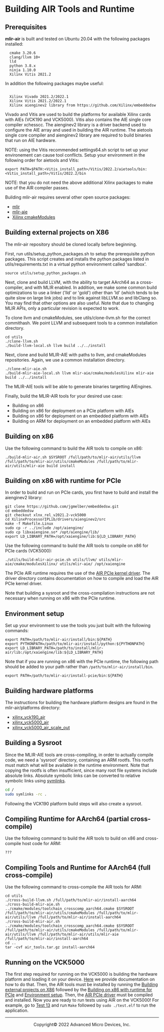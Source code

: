# Building AIR Tools and Runtime

## Prerequisites

**mlir-air** is built and tested on Ubuntu 20.04 with the following packages installed:
```
  cmake 3.20.6
  clang/llvm 10+
  lld
  python 3.8.x
  ninja 1.10.0
  Xilinx Vitis 2021.2 
```

In addition the following packages maybe useful: 

```

  Xilinx Vivado 2021.2/2022.1
  Xilinx Vitis 2021.2/2022.1
  Xilinx aienginev2 library from https://github.com/Xilinx/embeddedsw

```
Vivado and Vitis are used to build the platforms for available Xilinx cards with AIEs (VCK190 and VCK5000). Vitis also contains the AIE single core compiler xchesscc. The aienginev2 library is a driver backend used to configure the AIE array and used in building the AIR runtime. The aietools single core compiler and aienginev2 library are required to build binaries that run on AIE hardware.

NOTE: using the Vitis recommended settings64.sh script to set up your environement can cause tool conflicts. Setup your environment in the following order for aietools and Vitis:

```
export PATH=$PATH:<Vitis_install_path>/Vitis/2022.2/aietools/bin:<Vitis_install_path>/Vitis/2022.2/bin
```

NOTE: that you do not need the above additional Xilinx packages to make use of the AIR compiler passes. 

Building mlir-air requires several other open source packages:
  - [mlir](https://github.com/llvm/llvm-project/tree/main/mlir)
  - [mlir-aie](https://github.com/Xilinx/mlir-aie)
  - [Xilinx cmakeModules](https://github.com/Xilinx/cmakeModules)

## Building external projects on X86

The mlir-air repository should be cloned locally before beginning. 

First, run utils/setup_python_packages.sh to setup the prerequisite python packages. This script creates and installs the python packages listed in utils/requirements.txt in a virtual python environment called 'sandbox'.

```
source utils/setup_python_packages.sh
```

Next, clone and build LLVM, with the ability to target AArch64 as a cross-compiler, and with MLIR enabled. In addition, we make some common build optimizations to use a linker ('lld' or 'gold') other than 'ld' (which tends to be quite slow on large link jobs) and to link against libLLVM.so and libClang so. You may find that other options are also useful. Note that due to changing MLIR APIs, only a particular revision is expected to work.

To clone llvm and cmakeModules, see utils/clone-llvm.sh for the correct commithash. We point LLVM and subsequent tools to a common installation directory. 

```
cd utils
./clone-llvm.sh
./build-llvm-local.sh llvm build ../../install
```

Next, clone and build MLIR-AIE with paths to llvm, and cmakeModules repositories. Again, we use a common installation directory.

```
./clone-mlir-aie.sh
./build-mlir-aie-local.sh llvm mlir-aie/cmake/modulesXilinx mlir-aie build ../../install
```

The MLIR-AIE tools will be able to generate binaries targetting AIEngines.

Finally, build the MLIR-AIR tools for your desired use case: 

- Building on x86
- Building on x86 for deployment on a PCIe platform with AIEs
- Building on x86 for deployment on an embedded platform with AIEs
- Building on ARM for deployment on an embedded platform with AIEs

## Building on x86

Use the following command to build the AIR tools to compile on x86:

```
./build-mlir-air.sh $SYSROOT /full/path/to/mlir-air/utils/llvm /full/path/to/mlir-air/utils/cmakeModules /full/path/to/mlir-air/utils/mlir-aie build install
```

## Building on x86 with runtime for PCIe 

In order to build and run on PCIe cards, you first have to build and install the aienginev2 library:

```
git clone https://github.com/jgmelber/embeddedsw.git
cd embeddedsw
git checkout xlnx_rel_v2021.2-vck5000
cd XilinxProcessorIPLib/drivers/aienginev2/src
make -f Makefile.Linux
sudo cp -r ../include /opt/aiengine/
sudo cp libxaiengine.so* /opt/aiengine/lib/
export LD_LIBRARY_PATH=/opt/xaiengine/lib:${LD_LIBRARY_PATH}
```

Use the following command to build the AIR tools to compile on x86 for PCIe cards (VCK5000):

```
./utils/build-mlir-air-pcie.sh utils/llvm/ utils/mlir-aie/cmake/modulesXilinx/ utils/mlir-aie/ /opt/xaiengine
```

The PCIe AIR runtime requires the use of the [AIR PCIe kernel driver](../driver). The driver directory contains documentation on how to compile and load the AIR PCIe kernel driver.

Note that building a sysroot and the cross-compilation instructions are not necessary when running on x86 with the PCIe runtime.

## Environment setup

Set up your environment to use the tools you just built with the following commands:

```
export PATH=/path/to/mlir-air/install/bin:${PATH}
export PYTHONPATH=/path/to/mlir-air/install/python:${PYTHONPATH}
export LD_LIBRARY_PATH=/path/to/install/mlir-air/lib:/opt/xaiengine/lib:${LD_LIBRARY_PATH}
```

Note that if you are running on x86 with the PCIe runtime, the following path should be added to your path rather than `/path/to/mlir-air/install/bin`. 
```
export PATH=/path/to/mlir-air/install-pcie/bin:${PATH}
```

## Building hardware platforms

The instructions for building the hardware platform designs are found in the mlir-air/platforms directory:

- [xilinx_vck190_air](../platforms/xilinx_vck190_air)
- [xilinx_vck5000_air](../platforms/xilinx_vck5000_air)
- [xilinx_vck5000_air_scale_out](../platforms/xilinx_vck5000_air_scale_out)

## Building a Sysroot

Since the MLIR-AIE tools are cross-compiling, in order to actually compile code, we need a 'sysroot' directory,
containing an ARM rootfs.  This rootfs must match what will be available in the runtime environment.
Note that copying the rootfs is often insufficient, since many root file systems include absolute links.
Absolute symbolic links can be converted to relative symbolic links using [symlinks](https://github.com/brandt/symlinks).

```sh
cd /
sudo symlinks -rc .
```
Following the VCK190 platform build steps will also create a sysroot.

## Compiling Runtime for AArch64 (partial cross-compile)

Use the following command to build the AIR tools to build on x86 and cross-compile host code for ARM:

```
???
```

## Compiling Tools and Runtime for AArch64 (full cross-compile)

Use the following command to cross-compile the AIR tools for ARM:

```
cd utils
./cross-build-llvm.sh /full/path/to/mlir-air/install-aarch64
./cross-build-mlir-aie.sh ../cmake/modules/toolchain_crosscomp_aarch64.cmake $SYSROOT /full/path/to/mlir-air/utils/cmakeModules /full/path/to/mlir-air/utils/llvm /full/path/to/mlir-air/install-aarch64 
./cross-build-mlir-air.sh ../cmake/modules/toolchain_crosscomp_aarch64.cmake $SYSROOT /full/path/to/mlir-air/utils/cmakeModules /full/path/to/mlir-air/utils/llvm /full/path/to/mlir-air/utils/mlir-aie /full/path/to/mlir-air/install-aarch64
cd ..
tar -cvf air_tools.tar.gz install-aarch64
```

## Running on the VCK5000

The first step required for running on the VCK5000 is building the hardware platform and loading it on your device. [Here](../platforms/xilinx_vck5000_air) we provide documentation on how to do that. Then, the AIR tools must be installed by running the [Building external projects on X86](#building-external-projects-on-X86) followed by the [Building on x86 with runtime for PCIe](#building-on-x86-with-runtime-for-PCIe) and [Environment setup](#environment-setup). Then, the [AIR PCIe driver](../driver) must be compiled and installed. Now you are ready to run tests using AIR on the VCK5000! For example, go to [Test 13](../test/13_mb_add_one) and run `Make` followed by `sudo ./test.elf` to run the application.



-----

<p align="center">Copyright&copy; 2022 Advanced Micro Devices, Inc.</p>
